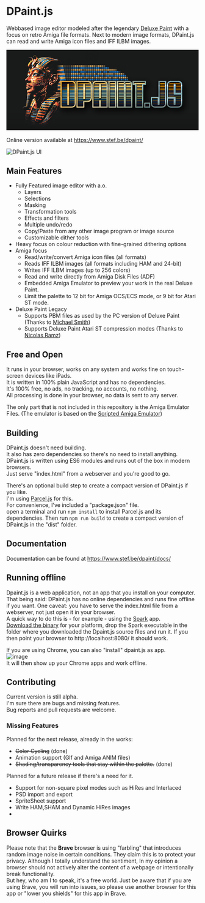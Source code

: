 # DPaint.js
Webbased image editor modeled after the legendary [Deluxe Paint](https://en.wikipedia.org/wiki/Deluxe_Paint) with a focus on retro Amiga file formats.
Next to modern image formats, DPaint.js can read and write Amiga icon files and IFF ILBM images.

![DPaint.js Logo](./_img/dpaint-logo.png?raw=true)

Online version available at https://www.stef.be/dpaint/

![DPaint.js UI](./_img/ui.png?raw=true)

## Main Features
 - Fully Featured image editor with a.o.
   - Layers
   - Selections
   - Masking
   - Transformation tools
   - Effects and filters
   - Multiple undo/redo
   - Copy/Paste from any other image program or image source
   - Customizable dither tools
 - Heavy focus on colour reduction with fine-grained dithering options
 - Amiga focus
   - Read/write/convert Amiga icon files (all formats)
   - Reads IFF ILBM images (all formats including HAM and 24-bit)
   - Writes IFF ILBM images (up to 256 colors)
   - Read and write directly from Amiga Disk Files (ADF)
   - Embedded Amiga Emulator to preview your work in the real Deluxe Paint.
   - Limit the palette to 12 bit for Amiga OCS/ECS mode, or 9 bit for Atari ST mode.
 - Deluxe Paint Legacy
   - Supports PBM files as used by the PC version of Deluxe Paint (Thanks to [Michael Smith](https://github.com/michaelshmitty))
   - Supports Deluxe Paint Atari ST compression modes (Thanks to [Nicolas Ramz](https://github.com/warpdesign))
## Free and Open
It runs in your browser, works on any system and works fine on touch-screen devices like iPads.  
It is written in 100% plain JavaScript and has no dependencies.  
It's 100% free, no ads, no tracking, no accounts, no nothing.  
All processing is done in your browser, no data is sent to any server.  

The only part that is not included in this repository is the Amiga Emulator Files.
(The emulator is based on the [Scripted Amiga Emulator](https://github.com/naTmeg/ScriptedAmigaEmulator))

## Building
DPaint.js doesn't need building.  
It also has zero dependencies so there's no need to install anything.  
DPaint.js is written using ES6 modules and runs out of the box in modern browsers.  
Just serve "index.html" from a webserver and you're good to go.  

There's an optional build step to create a compact version of DPaint.js if you like.  
I'm using [Parcel.js](https://parceljs.org/) for this.  
For convenience, I've included a "package.json" file.  
open a terminal and run `npm install` to install Parcel.js and its dependencies.
Then run `npm run build` to create a compact version of DPaint.js in the "dist" folder.

## Documentation
Documentation can be found at https://www.stef.be/dpaint/docs/

## Running offline
Dpaint.js is a web application, not an app that you install on your computer.
That being said: DPaint.js has no online dependencies and runs fine offline if you want.
One caveat: you have to serve the index.html file from a webserver, not just open it in your browser.  
A quick way to do this is - for example - using the [Spark](https://github.com/rif/spark/releases) app.  
[Download the binary](https://github.com/rif/spark/releases) for your platform, drop the Spark executable in the folder where you downloaded the Dpaint.js source files and run it.
If you then point your browser to http://localhost:8080/ it should work.  

If you are using Chrome, you can also "install" dpaint.js as app.  
![image](https://github.com/user-attachments/assets/fa4a1e8b-4e45-4fe1-9d77-8b1e3364e867)  
It will then show up your Chrome apps and work offline.  


## Contributing
Current version is still alpha.  
I'm sure there are bugs and missing features.  
Bug reports and pull requests are welcome.

### Missing Features
Planned for the next release, already in the works:
   - <strike>Color Cycling</strike> (done)
   - Animation support (GIf and Amiga ANIM files)
   - <strike>Shading/transparency tools that stay within the palette.</strike> (done)

Planned for a future release if there's a need for it.
  - Support for non-square pixel modes such as HiRes and Interlaced
  - PSD import and export
  - SpriteSheet support
  - Write HAM,SHAM and Dynamic HiRes images
  - 
## Browser Quirks
Please note that the **Brave** browser is using "farbling" that introduces random image noise in certain conditions.
They claim this is to protect your privacy.
Although I totally understand the sentiment, In my opinion a browser should not actively alter the content of a webpage or intentionally break functionality.  
But hey, who am I to speak, it's a free world.
Just be aware that if you are using Brave, you will run into issues, so please use another browser for this app or "lower you shields" for this app in Brave.


